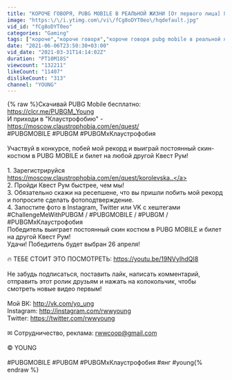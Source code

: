 ```yaml
---
title: "КОРОЧЕ ГОВОРЯ, PUBG MOBILE В РЕАЛЬНОЙ ЖИЗНИ [От первого лица] Я ПОПАЛ В PUBG MOBILE !"
image: "https:\/\/i.ytimg.com\/vi\/fCg8oDYT0eo\/hqdefault.jpg"
vid_id: "fCg8oDYT0eo"
categories: "Gaming"
tags: ["короче","короче говоря","короче говоря pubg mobile в реальной жизни"]
date: "2021-06-06T23:50:30+03:00"
vid_date: "2021-03-31T14:14:02Z"
duration: "PT10M18S"
viewcount: "132211"
likeCount: "11407"
dislikeCount: "313"
channel: "YOUNG"
---
```

{% raw %}Скачивай PUBG Mobile бесплатно: <a rel="nofollow" target="blank" href="https://clcr.me/PUBGM_Young">https://clcr.me/PUBGM_Young</a><br />И приходи в &quot;Клаустрофобию&quot; - <a rel="nofollow" target="blank" href="https://moscow.claustrophobia.com/en/quest/">https://moscow.claustrophobia.com/en/quest/</a><br />#PUBGMOBILE #PUBGM #PUBGMxКлаустрофобия<br /><br />Участвуй в конкурсе, побей мой рекорд и выиграй постоянный скин-костюм в PUBG MOBILE и билет на любой другой Квест Рум!<br /><br />1. Зарегистрируйся <a rel="nofollow" target="blank" href="https://moscow.claustrophobia.com/en/quest/korolevska..">https://moscow.claustrophobia.com/en/quest/korolevska..</a><br />2. Пройди Квест Рум быстрее, чем мы!<br />3. Обязательно скажи на ресепшене, что вы пришли побить мой рекорд и попросите сделать фотоподтверждение.<br />4. Запостите фото в Instagram, Twitter или VK с хештегами #ChallengeMeWithPUBGM / #PUBGMOBILE / #PUBGM /<br />#PUBGMxКлаустрофобия<br />Победитель выиграет постоянный скин костюм в PUBG MOBILE и билет на другой Квест Рум!<br />Удачи! Победитель будет выбран 26 апреля!<br /><br />🔥 ТЕБЕ СТОИТ ЭТО ПОСМОТРЕТЬ: <a rel="nofollow" target="blank" href="https://youtu.be/19NVyIhdQI8">https://youtu.be/19NVyIhdQI8</a><br /><br />Не забудь подписаться, поставить лайк, написать комментарий, отправить этот ролик друзьям и нажать на колокольчик, чтобы смотреть новые видео первым!<br /><br />Мой ВК: <a rel="nofollow" target="blank" href="http://vk.com/yo_ung">http://vk.com/yo_ung</a><br />Instagram: <a rel="nofollow" target="blank" href="http://instagram.com/rwwyoung">http://instagram.com/rwwyoung</a><br />Twitter: <a rel="nofollow" target="blank" href="https://twitter.com/rwwyoung">https://twitter.com/rwwyoung</a><br /><br />✉ Сотрудничество, реклама: rwwcoop@gmail.com<br /><br />© YOUNG<br /><br />#PUBGMOBILE #PUBGM #PUBGMxКлаустрофобия #янг #young{% endraw %}
